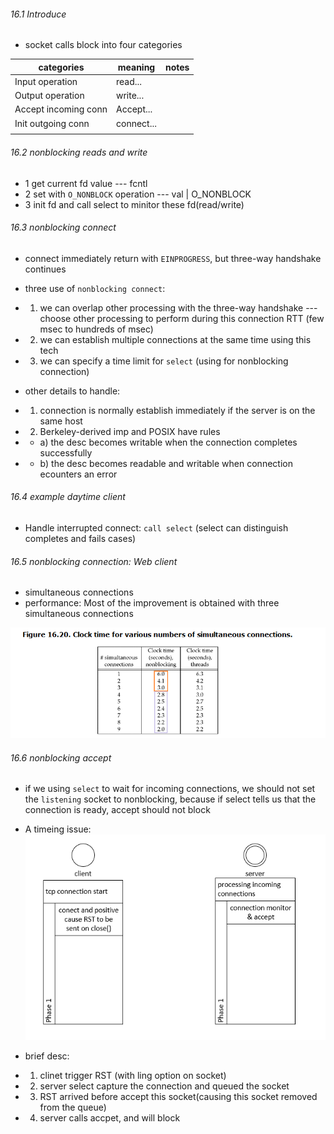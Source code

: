 ###### 16.1 Introduce
* socket calls block into four categories

| categories           | meaning    | notes |
| -------------------- | ---------- | ----- |
| Input operation      | read...    |       |
| Output operation     | write...   |       |
| Accept incoming conn | Accept...  |       |
| Init outgoing conn   | connect... |       |
|                      |            |       |

###### 16.2 nonblocking reads and write

* 1 get current fd value --- fcntl
* 2 set with `O_NONBLOCK` operation --- val | O_NONBLOCK
* 3 init fd and call select to minitor these fd(read/write)

###### 16.3 nonblocking connect

* connect immediately return with `EINPROGRESS`, but three-way handshake continues
* three use of `nonblocking connect`:
* 1. we can overlap other processing with the three-way handshake --- choose other processing to perform during this connection RTT (few msec to hundreds of msec)
* 2. we can establish multiple connections at the same time using this tech
* 3. we can specify a time limit for `select` (using for nonblocking connection)

* other details to handle:
* 1. connection is normally establish immediately if the server is on the same host
* 2. Berkeley-derived imp and POSIX have rules
*   * a) the desc becomes writable when the connection completes successfully
*   * b) the desc becomes readable and writable when connection ecounters an error

###### 16.4 example daytime client

* Handle interrupted connect: `call select` (select can distinguish completes and fails cases)

###### 16.5 nonblocking connection: Web client

* simultaneous connections
* performance: Most of the improvement is obtained with three simultaneous connections

![](sim_conns.png)

###### 16.6 nonblocking accept
* if we using `select` to wait for incoming connections, we should not set the `listening` socket to nonblocking, because if select tells us that the connection is ready, accept should not block

* A timeing issue:
![](timing_issue.png)
* brief desc:
*   1. clinet trigger RST (with ling option on socket)
*   2. server select capture the connection and queued the socket
*   3. RST arrived before accept this socket(causing this socket removed from the queue)
*   4. server calls accpet, and will block
